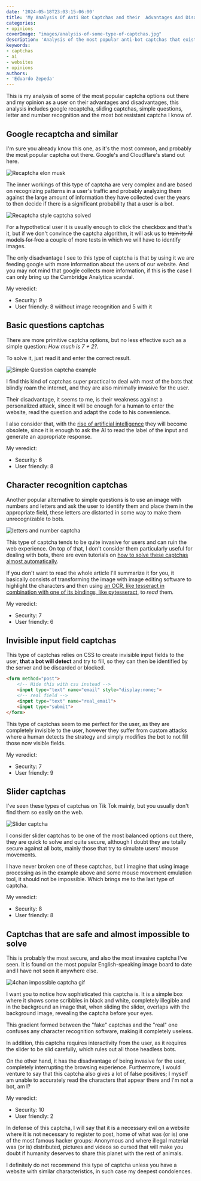 ```yaml
---
date: '2024-05-18T23:03:15-06:00'
title: 'My Analysis Of Anti Bot Captchas and their  Advantages And Disadvantages'
categories:
- opinions
coverImage: "images/analysis-of-some-type-of-captchas.jpg"
description: 'Analysis of the most popular anti-bot captchas that exist, advantages, disadvantages, security level and how invasive they are for the user.'
keywords:
- captchas
- ai
- websites
- opinions
authors:
- 'Eduardo Zepeda'
---
```


This is my analysis of some of the most popular captcha options out there and my opinion as a user on their advantages and disadvantages, this analysis includes google recaptcha, sliding captchas, simple questions, letter and number recognition and the most bot resistant captcha I know of.

## Google recaptcha and similar

I'm sure you already know this one, as it's the most common, and probably the most popular captcha out there. Google's and Cloudflare's stand out here.

![Recaptcha elon musk](images/recaptcha-open-ai-sam-altman.jpg)

The inner workings of this type of captcha are very complex and are based on recognizing patterns in a user's traffic and probably analyzing them against the large amount of information they have collected over the years to then decide if there is a significant probability that a user is a bot.

![Recaptcha style captcha solved](images/recaptcha-style-captcha.gif)

For a hypothetical user it is usually enough to click the checkbox and that's it, but if we don't convince the captcha algorithm, it will ask us to ~~train its AI models for free~~ a couple of more tests in which we will have to identify images.

The only disadvantage I see to this type of captcha is that by using it we are feeding google with more information about the users of our website. And you may not mind that google collects more information, if this is the case I can only bring up the Cambridge Analytica scandal.

My veredict:
- Security: 9
- User friendly: 8 wiithout image recognition and 5 with it

## Basic questions captchas

There are more primitive captcha options, but no less effective such as a simple question: *How much is 7 + 2?*. 

To solve it, just read it and enter the correct result.

![Simple Question captcha example](images/simple-question-captcha.png)

I find this kind of captchas super practical to deal with most of the bots that blindly roam the internet, and they are also minimally invasive for the user. 

Their disadvantage, it seems to me, is their weakness against a personalized attack, since it will be enough for a human to enter the website, read the question and adapt the code to his convenience.

I also consider that, with the [rise of artificial intelligence](/en/the-rise-and-fall-of-the-ai-bubble/) they will become obsolete, since it is enough to ask the AI to read the label of the input and generate an appropriate response.

My veredict:
- Security: 6
- User friendly: 8

## Character recognition captchas

Another popular alternative to simple questions is to use an image with numbers and letters and ask the user to identify them and place them in the appropriate field, these letters are distorted in some way to make them unrecognizable to bots.

![letters and number captcha](images/letters-and-numbers-captcha.png)

This type of captcha tends to be quite invasive for users and can ruin the web experience. On top of that, I don't consider them particularly useful for dealing with bots, there are even tutorials on [how to solve these captchas almost automatically](https://medium.com/lemontech-engineering/breaking-captchas-from-scracth-almost-753895fade8a#?).

If you don't want to read the whole article I'll summarize it for you, it basically consists of transforming the image with image editing software to highlight the characters and then using [an OCR, like tesseract in combination with one of its bindings, like pytesseract](/en/ocr-with-tesseract-python-and-pytesseract/), to *read* them.

My veredict:
- Security: 7
- User friendly: 6

## Invisible input field captchas

This type of captchas relies on CSS to create invisible input fields to the user, **that a bot will detect** and try to fill, so they can then be identified by the server and be discarded or blocked.

``` html
<form method="post">
    <!-- Hide this with css instead -->
    <input type="text" name="email" style="display:none;">
    <!-- real field -->
    <input type="text" name="real_email">
    <input type="submit">
</form>
```

This type of captchas seem to me perfect for the user, as they are completely invisible to the user, however they suffer from custom attacks where a human detects the strategy and simply modifies the bot to not fill those now visible fields.

My veredict:
- Security: 7
- User friendly: 9

## Slider captchas

I've seen these types of captchas on Tik Tok mainly, but you usually don't find them so easily on the web.

![Slider captcha](images/slider-captcha-example.gif)

I consider slider captchas to be one of the most balanced options out there, they are quick to solve and quite secure, although I doubt they are totally secure against all bots, mainly those that try to simulate users' mouse movements.

I have never broken one of these captchas, but I imagine that using image processing as in the example above and some mouse movement emulation tool, it should not be impossible. Which brings me to the last type of captcha.

My veredict:
- Security: 8
- User friendly: 8

## Captchas that are safe and almost impossible to solve

This is probably the most secure, and also the most invasive captcha I've seen. It is found on the most popular English-speaking image board to date and I have not seen it anywhere else.

![4chan impossible captcha gif](images/4chan-captcha.gif)

I want you to notice how sophisticated this captcha is. It is a simple box where it shows some scribbles in black and white, completely illegible and in the background an image that, when sliding the slider, overlaps with the background image, revealing the captcha before your eyes. 

This gradient formed between the "fake" captchas and the "real" one confuses any character recognition software, making it completely useless.

In addition, this captcha requires interactivity from the user, as it requires the slider to be slid carefully, which rules out all those headless bots.

On the other hand, it has the disadvantage of being invasive for the user, completely interrupting the browsing experience. Furthermore, I would venture to say that this captcha also gives a lot of false positives; I myself am unable to accurately read the characters that appear there and I'm not a bot, am I?

My veredict:
- Security: 10
- User friendly: 2

In defense of this captcha, I will say that it is a necessary evil on a website where it is not necessary to register to post, home of what was (or is) one of the most famous hacker groups: Anonymous and where illegal material was (or is) distributed, pictures and videos so cursed that will make you doubt if humanity deserves to share this planet with the rest of animals.

I definitely do not recommend this type of captcha unless you have a website with similar characteristics, in such case my deepest condolences.


